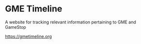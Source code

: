 # GME Timeline

A website for tracking relevant information pertaining to GME and GameStop

https://gmetimeline.org
